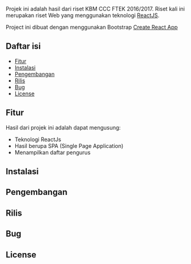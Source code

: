 Projek ini adalah hasil dari riset KBM CCC FTEK 2016/2017. Riset kali ini merupakan riset Web yang menggunakan teknologi [ReactJS](http://facebook.github.io/react). 

Project ini dibuat dengan menggunakan Bootstrap [Create React App](https://github.com/facebookincubator/create-react-app)

## Daftar isi
- [Fitur](#Fitur)
- [Instalasi](#Instalasi)
- [Pengembangan](#Pengembangan)
- [Rilis](#Rilis)
- [Bug](#Bug)
- [License](#License)

## Fitur
Hasil dari projek ini adalah dapat mengusung:
- Teknologi ReactJs
- Hasil berupa SPA (Single Page Application)
- Menampilkan daftar pengurus

## Instalasi
## Pengembangan
## Rilis
## Bug
## License

